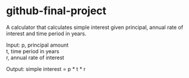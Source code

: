 # github-final-project

A calculator that calculates simple interest given principal, annual rate of interest and time period in years.

Input:
   p, principal amount  
   t, time period in years  
   r, annual rate of interest  

Output:
   simple interest = p * t * r
